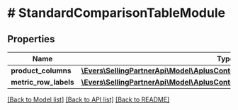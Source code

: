 # # StandardComparisonTableModule

## Properties

Name | Type | Description | Notes
------------ | ------------- | ------------- | -------------
**product_columns** | [**\Evers\SellingPartnerApi\Model\AplusContent\StandardComparisonProductBlock[]**](StandardComparisonProductBlock.md) |  | [optional]
**metric_row_labels** | [**\Evers\SellingPartnerApi\Model\AplusContent\PlainTextItem[]**](PlainTextItem.md) |  | [optional]

[[Back to Model list]](../../README.md#models) [[Back to API list]](../../README.md#endpoints) [[Back to README]](../../README.md)
